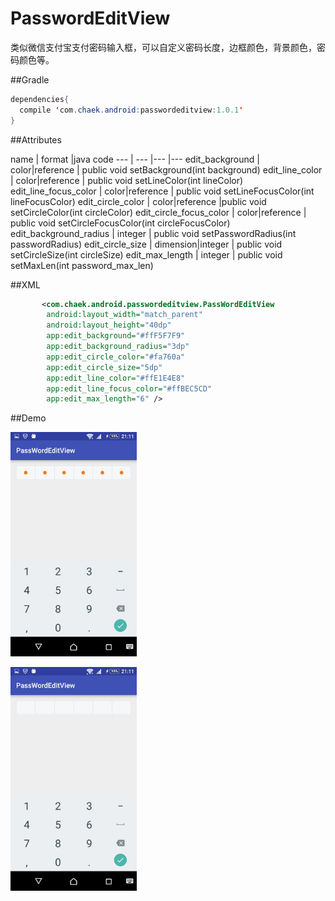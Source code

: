 # PasswordEditView
类似微信支付宝支付密码输入框，可以自定义密码长度，边框颜色，背景颜色，密码颜色等。

##Gradle
```java
dependencies{
  compile 'com.chaek.android:passwordeditview:1.0.1'
}
```


##Attributes

name     | format  |java code
--- | ---   |---           |---
edit_background | color\|reference |   public void setBackground(int background)
edit_line_color    | color\|reference   | public void setLineColor(int lineColor)
edit_line_focus_color     | color\|reference   |    public void setLineFocusColor(int lineFocusColor)
edit_circle_color     | color\|reference |public void setCircleColor(int circleColor)
edit_circle_focus_color     |  color\|reference      |  public void setCircleFocusColor(int circleFocusColor)
edit_background_radius     | integer    |       public void setPasswordRadius(int passwordRadius)
edit_circle_size   |       dimension\|integer |     public void setCircleSize(int circleSize)
edit_max_length  | integer    |     public void setMaxLen(int password_max_len)



##XML
```xml
       <com.chaek.android.passwordeditview.PassWordEditView
        android:layout_width="match_parent"
        android:layout_height="40dp"
        app:edit_background="#ffF5F7F9"
        app:edit_background_radius="3dp"
        app:edit_circle_color="#fa760a"
        app:edit_circle_size="5dp"
        app:edit_line_color="#ffE1E4E8"
        app:edit_line_focus_color="#ffBEC5CD"
        app:edit_max_length="6" />
```
##Demo


<img src="./img/1.jpg" width="40%"><img>

<img src="./img/2.jpg" width="40%"><img>
 
 
